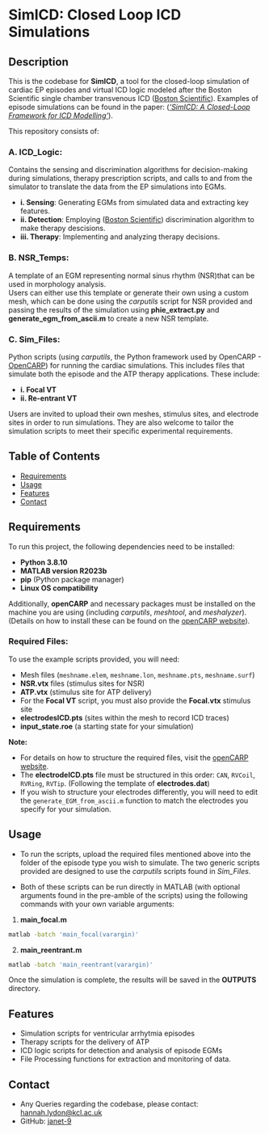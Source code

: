 
# SimICD: Closed Loop ICD Simulations


## Description

This is the codebase for **SimICD**, a tool for the closed-loop simulation of cardiac EP episodes and virtual ICD logic modeled after the Boston Scientific single chamber transvenous ICD ([Boston Scientific](https://www.bostonscientific.com/en-US/home.html)). Examples of episode simulations can be found in the paper: ([*'SimICD: A Closed-Loop Framework for ICD Modelling'*](https://arxiv.org/abs/2505.01371)). 

This repository consists of:

### A. ICD_Logic:
Contains the sensing and discrimination algorithms for decision-making during simulations, therapy prescription scripts, and calls to and from the simulator to translate the data from the EP simulations into EGMs.  
  - **i. Sensing**: Generating EGMs from simulated data and extracting key features.
  - **ii. Detection**: Employing ([Boston Scientific](https://www.bostonscientific.com/en-US/home.html)) discrimination algorithm to make therapy descisions.
  - **iii. Therapy**: Implementing and analyzing therapy decisions.

### B. NSR_Temps:
A template of an EGM representing normal sinus rhythm (NSR)that can be used in morphology analysis.  
  Users can either use this template or generate their own using a custom mesh, which can be done using the *carputils* script for NSR provided and passing the results of the simulation using **phie_extract.py** and **generate_egm_from_ascii.m** to create a new NSR template.

### C. Sim_Files:
Python scripts (using *carputils*, the Python framework used by OpenCARP - [OpenCARP](https://opencarp.org)) for running the cardiac simulations. This includes files that simulate both the episode and the ATP therapy applications. These include:
  - **i. Focal VT** 
  - **ii. Re-entrant VT**

Users are invited to upload their own meshes, stimulus sites, and electrode sites in order to run simulations. They are also welcome to tailor the simulation scripts to meet their specific experimental requirements.

## Table of Contents

- [Requirements](#requirements)
- [Usage](#usage)
- [Features](#features)
- [Contact](#contact)

## Requirements

To run this project, the following dependencies need to be installed:

- **Python 3.8.10**
- **MATLAB version R2023b**
- **pip** (Python package manager)
- **Linux OS compatibility**

Additionally, **openCARP** and necessary packages must be installed on the machine you are using (including *carputils*, *meshtool*, and *meshalyzer*).  
(Details on how to install these can be found on the [openCARP website](https://opencarp.org)).

### Required Files:
To use the example scripts provided, you will need:
- Mesh files (`meshname.elem`, `meshname.lon`, `meshname.pts`, `meshname.surf`)
- **NSR.vtx** files (stimulus sites for NSR)
- **ATP.vtx** (stimulus site for ATP delivery)
- For the **Focal VT** script, you must also provide the **Focal.vtx** stimulus site
- **electrodesICD.pts** (sites within the mesh to record ICD traces)
- **input_state.roe** (a starting state for your simulation)

**Note:**
- For details on how to structure the required files, visit the [openCARP website](https://opencarp.org).
- The **electrodeICD.pts** file must be structured in this order: `CAN`, `RVCoil`, `RVRing`, `RVTip`. (Following the template of **electrodes.dat**)
- If you wish to structure your electrodes differently, you will need to edit the `generate_EGM_from_ascii.m` function to match the electrodes you specify for your simulation.

## Usage

- To run the scripts, upload the required files mentioned above into the folder of the episode type you wish to simulate. The two generic scripts provided are designed to use the *carputils* scripts found in *Sim_Files*.  

- Both of these scripts can be run directly in MATLAB (with optional arguments found in the pre-amble of the scripts) using the following commands with your own variable arguments:

1. **main_focal.m**

```bash
matlab -batch 'main_focal(varargin)'
```
2. **main_reentrant.m**

```bash
matlab -batch 'main_reentrant(varargin)'
```

Once the simulation is complete, the results will be saved in the **OUTPUTS** directory.

## Features

- Simulation scripts for ventricular arrhytmia episodes
- Therapy scripts for the delivery of ATP
- ICD logic scripts for detection and analysis of episode EGMs 
- File Processing functions for extraction and monitoring of data. 


## Contact 
- Any Queries regarding the codebase, please contact:  [hannah.lydon@kcl.ac.uk](mailto:hannah.lydon@kcl.ac.uk)
- GitHub: [janet-9](https://github.com/janet-9)


